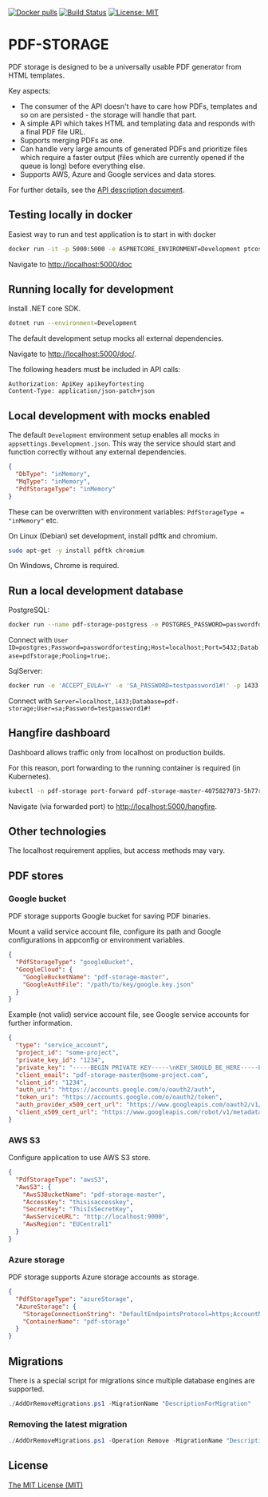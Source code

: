 [![Docker pulls](https://img.shields.io/docker/pulls/ptcos/pdf-storage.svg)](https://hub.docker.com/r/ptcos/pdf-storage/)
[![Build Status](https://jenkins.protacon.cloud/buildStatus/icon?job=www.github.com/pdf-storage/master)](https://jenkins.protacon.cloud/job/www.github.com/job/pdf-storage/job/master/)
[![License: MIT](https://img.shields.io/badge/License-MIT-yellow.svg)](https://opensource.org/licenses/MIT)

# PDF-STORAGE

PDF storage is designed to be a universally usable PDF generator from HTML templates.

Key aspects:

- The consumer of the API doesn't have to care how PDFs, templates and so on are persisted - 
  the storage will handle that part.
- A simple API which takes HTML and templating data and responds with
  a final PDF file URL.
- Supports merging PDFs as one.
- Can handle very large amounts of generated PDFs and prioritize files which require
  a faster output (files which are currently opened if the queue is long) before everything else.
- Supports AWS, Azure and Google services and data stores.

For further details, see the [API description document](ApiDescription.md).

## Testing locally in docker

Easiest way to run and test application is to start in with docker

```bash
docker run -it -p 5000:5000 -e ASPNETCORE_ENVIRONMENT=Development ptcos/pdf-storage
```

Navigate to [http://localhost:5000/doc](http://localhost:5000/doc)

## Running locally for development

Install .NET core SDK.

```bash
dotnet run --environment=Development
```

The default development setup mocks all external dependencies.

Navigate to [http://localhost:5000/doc/](http://localhost:5000/doc/).

The following headers must be included in API calls:

```
Authorization: ApiKey apikeyfortesting
Content-Type: application/json-patch+json
```

## Local development with mocks enabled

The default `Development` environment setup enables all mocks in `appsettings.Development.json`.
This way the service should start and function correctly without any external dependencies.

```json
{
  "DbType": "inMemory",
  "MqType": "inMemory",
  "PdfStorageType": "inMemory"
}
```

These can be overwritten with environment variables: `PdfStorageType = "inMemory"` etc.

On Linux (Debian) set development, install pdftk and chromium.

```bash
sudo apt-get -y install pdftk chromium
```

On Windows, Chrome is required.

## Run a local development database

PostgreSQL:

```bash
docker run --name pdf-storage-postgress -e POSTGRES_PASSWORD=passwordfortesting -it -p 5432:5432 postgres
```

Connect with `User ID=postgres;Password=passwordfortesting;Host=localhost;Port=5432;Database=pdfstorage;Pooling=true;`.

SqlServer:

```bash
docker run -e 'ACCEPT_EULA=Y' -e 'SA_PASSWORD=testpassword1#!' -p 1433:1433 --name sql1 -d mcr.microsoft.com/mssql/server:2017-latest
```

Connect with `Server=localhost,1433;Database=pdf-storage;User=sa;Password=testpassword1#!`

## Hangfire dashboard

Dashboard allows traffic only from localhost on production builds.

For this reason, port forwarding to the running container is required (in Kubernetes).

```bash
kubectl -n pdf-storage port-forward pdf-storage-master-4075827073-5h77r 5000
```

Navigate (via forwarded port) to [http://localhost:5000/hangfire](http://localhost:5000/hangfire).

## Other technologies

The localhost requirement applies, but access methods may vary.

## PDF stores

### Google bucket

PDF storage supports Google bucket for saving PDF binaries.

Mount a valid service account file, configure its path and Google configurations in appconfig or environment variables.

```json
{
  "PdfStorageType": "googleBucket",
  "GoogleCloud": {
    "GoogleBucketName": "pdf-storage-master",
    "GoogleAuthFile": "/path/to/key/google.key.json"
  }
}
```

Example (not valid) service account file, see Google service accounts for further information.

```json
{
  "type": "service_account",
  "project_id": "some-project",
  "private_key_id": "1234",
  "private_key": "-----BEGIN PRIVATE KEY-----\nKEY_SHOULD_BE_HERE-----END PRIVATE KEY-----\n",
  "client_email": "pdf-storage-master@some-project.com",
  "client_id": "1234",
  "auth_uri": "https://accounts.google.com/o/oauth2/auth",
  "token_uri": "https://accounts.google.com/o/oauth2/token",
  "auth_provider_x509_cert_url": "https://www.googleapis.com/oauth2/v1/certs",
  "client_x509_cert_url": "https://www.googleapis.com/robot/v1/metadata/x509/pdf-storage-master%40some-project.some-project.com"
}
```

### AWS S3

Configure application to use AWS S3 store.

```json
{
  "PdfStorageType": "awsS3",
  "AwsS3": {
    "AwsS3BucketName": "pdf-storage-master",
    "AccessKey": "thisisaccesskey",
    "SecretKey": "ThisIsSecretKey",
    "AwsServiceURL": "http://localhost:9000",
    "AwsRegion": "EUCentral1"
  }
}
```

### Azure storage

PDF storage supports Azure storage accounts as storage.

```json
{
  "PdfStorageType": "azureStorage",
  "AzureStorage": {
    "StorageConnectionString": "DefaultEndpointsProtocol=https;AccountName=[your_account];AccountKey=[your_key];EndpointSuffix=core.windows.net",
    "ContainerName": "pdf-storage"
  }
}
```

## Migrations

There is a special script for migrations since multiple database engines are supported.

```powershell
./AddOrRemoveMigrations.ps1 -MigrationName "DescriptionForMigration"
```

### Removing the latest migration

```powershell
./AddOrRemoveMigrations.ps1 -Operation Remove -MigrationName "DescriptionForMigration"
```

## License

[The MIT License (MIT)](LICENSE)

